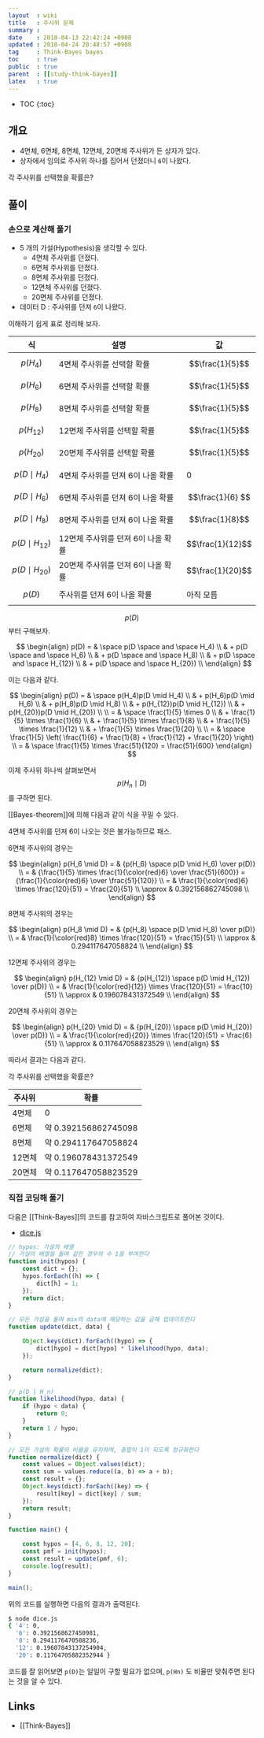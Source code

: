 ```yaml
---
layout  : wiki
title   : 주사위 문제
summary : 
date    : 2018-04-13 22:42:24 +0900
updated : 2018-04-24 20:48:57 +0900
tag     : Think-Bayes bayes
toc     : true
public  : true
parent  : [[study-think-bayes]]
latex   : true
---
```

* TOC
{:toc}

## 개요

* 4면체, 6면체, 8면체, 12면체, 20면체 주사위가 든 상자가 있다.
* 상자에서 임의로 주사위 하나를 집어서 던졌더니 `6`이 나왔다.

>
각 주사위를 선택했을 확률은?


## 풀이

### 손으로 계산해 풀기


* 5 개의 가설(Hypothesis)을 생각할 수 있다.
    * 4면체 주사위를 던졌다.
    * 6면체 주사위를 던졌다.
    * 8면체 주사위를 던졌다.
    * 12면체 주사위를 던졌다.
    * 20면체 주사위를 던졌다.
* 데이터 D : 주사위를 던져 `6`이 나왔다.

이해하기 쉽게 표로 정리해 보자.

| 식                   | 설명                               | 값               |
|----------------------|------------------------------------|------------------|
| $$p(H_4)$$           | 4면체 주사위를 선택할 확률         | $$\frac{1}{5}$$  |
| $$p(H_6)$$           | 6면체 주사위를 선택할 확률         | $$\frac{1}{5}$$  |
| $$p(H_8)$$           | 8면체 주사위를 선택할 확률         | $$\frac{1}{5}$$  |
| $$p(H_{12})$$        | 12면체 주사위를 선택할 확률        | $$\frac{1}{5}$$  |
| $$p(H_{20})$$        | 20면체 주사위를 선택할 확률        | $$\frac{1}{5}$$  |
| $$p(D \mid H_4)$$    | 4면체 주사위를 던져 6이 나올 확률  | 0                |
| $$p(D \mid H_6)$$    | 6면체 주사위를 던져 6이 나올 확률  | $$\frac{1}{6} $$ |
| $$p(D \mid H_8)$$    | 8면체 주사위를 던져 6이 나올 확률  | $$\frac{1}{8}$$  |
| $$p(D \mid H_{12})$$ | 12면체 주사위를 던져 6이 나올 확률 | $$\frac{1}{12}$$ |
| $$p(D \mid H_{20})$$ | 20면체 주사위를 던져 6이 나올 확률 | $$\frac{1}{20}$$ |
| $$p(D)$$             | 주사위를 던져 6이 나올 확률        | 아직 모름        |

$$p(D)$$ 부터 구해보자.

$$
\begin{align}
p(D) = & \space p(D \space and \space H_4) \\
        & + p(D \space and \space H_6) \\
        & + p(D \space and \space H_8) \\
        & + p(D \space and \space H_{12}) \\
        & + p(D \space and \space H_{20}) \\
\end{align}
$$

이는 다음과 같다.

$$
\begin{align}
p(D) = & \space p(H_4)p(D \mid H_4) \\
        & + p(H_6)p(D \mid H_6) \\
        & + p(H_8)p(D \mid H_8) \\
        & + p(H_{12})p(D \mid H_{12}) \\
        & + p(H_{20})p(D \mid H_{20}) \\
\\
    = & \space \frac{1}{5} \times 0 \\
        & + \frac{1}{5} \times \frac{1}{6} \\
        & + \frac{1}{5} \times \frac{1}{8} \\
        & + \frac{1}{5} \times \frac{1}{12} \\
        & + \frac{1}{5} \times \frac{1}{20} \\
\\
    = & \space \frac{1}{5} \left( \frac{1}{6} + \frac{1}{8} + \frac{1}{12} + \frac{1}{20} \right) \\
    = & \space \frac{1}{5} \times \frac{51}{120} = \frac{51}{600}
\end{align}
$$

이제 주사위 하나씩 살펴보면서 $$p(H_n \mid D)$$를 구하면 된다.

[[Bayes-theorem]]에 의해 다음과 같이 식을 꾸밀 수 있다.

4면체 주사위를 던져 6이 나오는 것은 불가능하므로 패스.

6면체 주사위의 경우는

$$
\begin{align}
p(H_6 \mid D)
    = & {p(H_6) \space p(D \mid H_6) \over p(D)} \\
    = & {\frac{1}{5} \times \frac{1}{\color{red}6} \over \frac{51}{600}}
        = {\frac{1}{\color{red}6} \over \frac{51}{120}} \\
    = & \frac{1}{\color{red}6} \times \frac{120}{51} = \frac{20}{51} \\
\approx & 0.392156862745098 \\
\end{align}
$$

8면체 주사위의 경우는

$$
\begin{align}
p(H_8 \mid D)
    = & {p(H_8) \space p(D \mid H_8) \over p(D)} \\
    = & \frac{1}{\color{red}8} \times \frac{120}{51} = \frac{15}{51} \\
\approx & 0.294117647058824 \\
\end{align}
$$

12면체 주사위의 경우는

$$
\begin{align}
p(H_{12} \mid D)
    = & {p(H_{12}) \space p(D \mid H_{12}) \over p(D)} \\
    = & \frac{1}{\color{red}{12}} \times \frac{120}{51} = \frac{10}{51} \\
\approx & 0.196078431372549 \\
\end{align}
$$

20면체 주사위의 경우는

$$
\begin{align}
p(H_{20} \mid D)
    = & {p(H_{20}) \space p(D \mid H_{20}) \over p(D)} \\
    = & \frac{1}{\color{red}{20}} \times \frac{120}{51} = \frac{6}{51} \\
\approx & 0.117647058823529 \\
\end{align}
$$

따라서 결과는 다음과 같다.

>
각 주사위를 선택했을 확률은?


| 주사위 | 확률                 |
|--------|----------------------|
| 4면체  | 0                    |
| 6면체  | 약 0.392156862745098 |
| 8면체  | 약 0.294117647058824 |
| 12면체 | 약 0.196078431372549 |
| 20면체 | 약 0.117647058823529 |


### 직접 코딩해 풀기


다음은 [[Think-Bayes]]의 코드를 참고하여 자바스크립트로 풀어본 것이다.

* [dice.js](https://github.com/johngrib/think-bayes-study/blob/master/code/dice.js )


```javascript
// hypos: 가설의 배열
// 가설의 배열을 돌며 같은 경우의 수 1을 부여한다
function init(hypos) {
    const dict = {};
    hypos.forEach((h) => {
        dict[h] = 1;
    });
    return dict;
}

// 모든 가설을 돌며 mix의 data에 해당하는 값을 곱해 업데이트한다
function update(dict, data) {

    Object.keys(dict).forEach((hypo) => {
        dict[hypo] = dict[hypo] * likelihood(hypo, data);
    });

    return normalize(dict);
}

// p(D | H_n)
function likelihood(hypo, data) {
    if (hypo < data) {
        return 0;
    }
    return 1 / hypo;
}

// 모든 가설의 확률의 비율을 유지하며, 총합이 1이 되도록 정규화한다
function normalize(dict) {
    const values = Object.values(dict);
    const sum = values.reduce((a, b) => a + b);
    const result = {};
    Object.keys(dict).forEach((key) => {
        result[key] = dict[key] / sum;
    });
    return result;
}

function main() {

    const hypos = [4, 6, 8, 12, 20];
    const pmf = init(hypos);
    const result = update(pmf, 6);
    console.log(result);
}

main();
```

위의 코드를 실행하면 다음의 결과가 출력된다.

```bash
$ node dice.js
{ '4': 0,
  '6': 0.3921568627450981,
  '8': 0.2941176470588236,
  '12': 0.19607843137254904,
  '20': 0.11764705882352944 }
```

코드를 잘 읽어보면 `p(D)`는 일일이 구할 필요가 없으며, `p(Hn)` 도 비율만 맞춰주면 된다는 것을 알 수 있다.

## Links

* [[Think-Bayes]]
